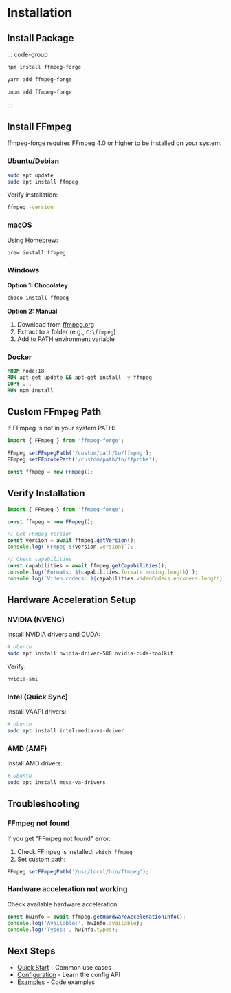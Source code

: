 # Installation

## Install Package

::: code-group

```bash [npm]
npm install ffmpeg-forge
```

```bash [yarn]
yarn add ffmpeg-forge
```

```bash [pnpm]
pnpm add ffmpeg-forge
```

:::

## Install FFmpeg

ffmpeg-forge requires FFmpeg 4.0 or higher to be installed on your system.

### Ubuntu/Debian

```bash
sudo apt update
sudo apt install ffmpeg
```

Verify installation:
```bash
ffmpeg -version
```

### macOS

Using Homebrew:
```bash
brew install ffmpeg
```

### Windows

**Option 1: Chocolatey**
```bash
choco install ffmpeg
```

**Option 2: Manual**
1. Download from [ffmpeg.org](https://ffmpeg.org/download.html)
2. Extract to a folder (e.g., `C:\ffmpeg`)
3. Add to PATH environment variable

### Docker

```dockerfile
FROM node:18
RUN apt-get update && apt-get install -y ffmpeg
COPY . .
RUN npm install
```

## Custom FFmpeg Path

If FFmpeg is not in your system PATH:

```typescript
import { FFmpeg } from 'ffmpeg-forge';

FFmpeg.setFFmpegPath('/custom/path/to/ffmpeg');
FFmpeg.setFFprobePath('/custom/path/to/ffprobe');

const ffmpeg = new FFmpeg();
```

## Verify Installation

```typescript
import { FFmpeg } from 'ffmpeg-forge';

const ffmpeg = new FFmpeg();

// Get FFmpeg version
const version = await ffmpeg.getVersion();
console.log(`FFmpeg ${version.version}`);

// Check capabilities
const capabilities = await ffmpeg.getCapabilities();
console.log(`Formats: ${capabilities.formats.muxing.length}`);
console.log(`Video codecs: ${capabilities.videoCodecs.encoders.length}`);
```

## Hardware Acceleration Setup

### NVIDIA (NVENC)

Install NVIDIA drivers and CUDA:
```bash
# Ubuntu
sudo apt install nvidia-driver-580 nvidia-cuda-toolkit
```

Verify:
```bash
nvidia-smi
```

### Intel (Quick Sync)

Install VAAPI drivers:
```bash
# Ubuntu
sudo apt install intel-media-va-driver
```

### AMD (AMF)

Install AMD drivers:
```bash
# Ubuntu
sudo apt install mesa-va-drivers
```

## Troubleshooting

### FFmpeg not found

If you get "FFmpeg not found" error:

1. Check FFmpeg is installed: `which ffmpeg`
2. Set custom path:
```typescript
FFmpeg.setFFmpegPath('/usr/local/bin/ffmpeg');
```

### Hardware acceleration not working

Check available hardware acceleration:
```typescript
const hwInfo = await ffmpeg.getHardwareAccelerationInfo();
console.log('Available:', hwInfo.available);
console.log('Types:', hwInfo.types);
```

## Next Steps

- [Quick Start](/guide/quick-start) - Common use cases
- [Configuration](/guide/configuration) - Learn the config API
- [Examples](/examples/basic-conversion) - Code examples

